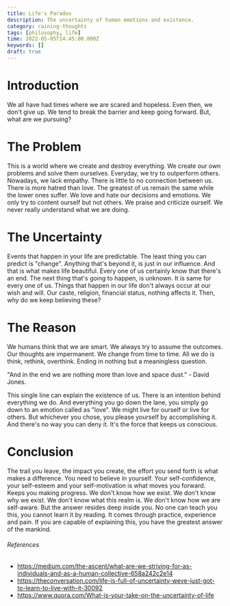 ```yaml
---
title: Life's Paradox
description: The uncertainty of human emotions and existence.
category: raining-thoughts
tags: [philosophy, life]
time: 2022-05-05T14:45:00.000Z
keywords: []
draft: true
---
```


# Introduction

We all have had times where we are scared and hopeless. Even then, we don't give up. We tend to break the barrier and keep going forward. But, what are we pursuing?

# The Problem

This is a world where we create and destroy everything. We create our own problems and solve them ourselves. Everyday, we try to outperform others. Nowadays, we lack empathy. There is little to no connection between us. There is more hatred than love. The greatest of us remain the same while the lower ones suffer. We love and hate our decisions and emotions. We only try to content ourself but not others. We praise and criticize ourself. We never really understand what we are doing.

# The Uncertainty

Events that happen in your life are predictable. The least thing you can predict is "change". Anything that's beyond it, is just in our influence. And that is what makes life beautiful. Every one of us certainly know that there's an end. The next thing that's going to happen, is unknown. It is same for every one of us. Things that happen in our life don't always occur at our wish and will. Our caste, religion, financial status, nothing affects it. Then, why do we keep believing these?

# The Reason

We humans think that we are smart. We always try to assume the outcomes. Our thoughts are impermanent. We change from time to time. All we do is think, rethink, overthink. Ending in nothing but a meaningless question.

"And in the end we are nothing more than love and space dust." - David Jones.

This single line can explain the existence of us. There is an intention behind everything we do. And everything you go down the lane, you simply go down to an emotion called as "love". We might live for ourself or live for others. But whichever you chose, you please yourself by accomplishing it. And there's no way you can deny it. It's the force that keeps us conscious.

# Conclusion

The trail you leave, the impact you create, the effort you send forth is what makes a difference. You need to believe in yourself. Your self-confidence, your self-esteem and your self-motivation is what moves you forward. Keeps you making progress. We don't know how we exist. We don't know why we exist. We don't know what this realm is. We don't know how we are self-aware. But the answer resides deep inside you. No one can teach you this, you cannot learn it by reading. It comes through practice, experience and pain. If you are capable of explaining this, you have the greatest answer of the mankind.

###### References

- https://medium.com/the-ascent/what-are-we-striving-for-as-individuals-and-as-a-human-collective-658a242c2e14
- https://theconversation.com/life-is-full-of-uncertainty-weve-just-got-to-learn-to-live-with-it-30092
- https://www.quora.com/What-is-your-take-on-the-uncertainty-of-life
